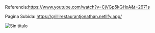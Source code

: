 Referencia:https://www.youtube.com/watch?v=CjVGp5kGHxA&t=2971s

Pagina Subida: https://grillirestaurantjonathan.netlify.app/

![Sin título](https://github.com/JonyR316/Restaurante/assets/154078733/afdbca5b-9c14-4049-8d3f-5891b7ce5b1f)
